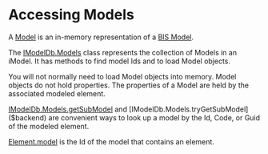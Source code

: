 # Accessing Models

A [Model]($backend) is an in-memory representation of a [BIS Model](../../bis/intro/model-fundamentals.md).

The [IModelDb.Models]($backend) class represents the collection of Models in an iModel. It has methods to find model Ids and to load Model objects.

You will not normally need to load Model objects into memory. Model objects do not hold properties. The properties of a Model are held by the associated modeled element.

[IModelDb.Models.getSubModel]($backend) and [IModelDb.Models.tryGetSubModel]($backend) are convenient ways to look up a model by the Id, Code, or Guid of the modeled element.

[Element.model]($backend) is the Id of the model that contains an element.
